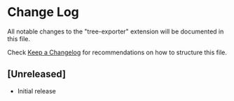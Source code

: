 # Change Log

All notable changes to the "tree-exporter" extension will be documented in this file.

Check [Keep a Changelog](http://keepachangelog.com/) for recommendations on how to structure this file.

## [Unreleased]

- Initial release